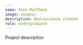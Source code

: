 ```yaml
---
name: Alex Matthews
image: images/
description: Neuroscience student
role: undergraduate
---
```

Project description
